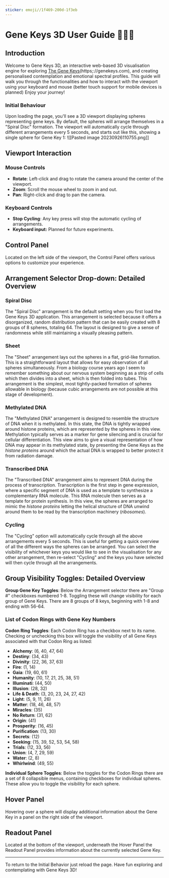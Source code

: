 ```yaml
---
sticker: emoji//1f469-200d-1f3eb
---
```

# Gene Keys 3D User Guide 👩‍🏫🧬

## Introduction

Welcome to Gene Keys 3D, an interactive web-based 3D visualisation engine for exploring  [The Gene Keys](https;://genekeys.com)(https;://genekeys.com), and creating personalised contemplation and emotional spectral profiles. 
This guide will walk you through the functionalities and how to interact with the viewport using your keyboard and mouse (better touch support for mobile devices is planned)
Enjoy your journey!
### Initial Behaviour

Upon loading the page, you'll see a 3D viewport displaying spheres representing gene keys. By default, the spheres will arrange themselves in a "Spiral Disc" formation. The viewport will automatically cycle through different arrangements every 5 seconds, and starts out like this, showing a single sphere for Gene Key 1:
![[Pasted image 20230926110755.png]]

## Viewport Interaction

### Mouse Controls

- **Rotate**: Left-click and drag to rotate the camera around the center of the viewport.
- **Zoom**: Scroll the mouse wheel to zoom in and out.
- **Pan**: Right-click and drag to pan the camera.

### Keyboard Controls

- **Stop Cycling**: Any key press will stop the automatic cycling of arrangements.
- **Keyboard input:** Planned for future experiments.

## Control Panel

Located on the left side of the viewport, the Control Panel offers various options to customize your experience.

## Arrangement Selector Drop-down: Detailed Overview

### Spiral Disc

The "Spiral Disc" arrangement is the default setting when you first load the Gene Keys 3D application. This arrangement is selected because it offers a disorganized, random distribution pattern that can be easily created with 8 groups of 8 spheres, totaling 64. The layout is designed to give a sense of randomness while still maintaining a visually pleasing pattern.

### Sheet

The "Sheet" arrangement lays out the spheres in a flat, grid-like formation. This is a straightforward layout that allows for easy observation of all spheres simultaneously. From a biology course years ago I seem to remember something about our nervous system beginning as a strip of cells which then divides into a sheet, which is then folded into tubes. This arrangement is the simplest, most tightly-packed formation of spheres allowable in biology (because cubic arrangements are not possible at this stage of development).

### Methylated DNA

The "Methylated DNA" arrangement is designed to resemble the structure of DNA when it is methylated. In this state, the DNA is tightly wrapped around histone proteins, which are represented by the spheres in this view. Methylation typically serves as a marker for gene silencing and is crucial for cellular differentiation. This view aims to give a visual representation of how DNA may appear in its methylated state, by presenting the Gene Keys as the *histone proteins* around which the actual DNA is wrapped to better protect it from radiation damage.

### Transcribed DNA

The "Transcribed DNA" arrangement aims to represent DNA during the process of transcription. Transcription is the first step in gene expression, where a specific segment of DNA is used as a template to synthesize a complementary RNA molecule. This RNA molecule then serves as a template for protein synthesis. In this view, the spheres are arranged to mimic the *histone proteins* letting the helical structure of DNA unwind around them to be read by the transcription machinery (*ribosomes*).

### Cycling

The "Cycling" option will automatically cycle through all the above arrangements every 5 seconds. This is useful for getting a quick overview of all the different ways the spheres can be arranged. You can select the visibility of whichever keys you would like to see in the visualisation for any other arrangement, then re-select "Cycling" and the keys you have selected will then cycle through all the arrangements.

## Group Visibility Toggles: Detailed Overview

**Group Gene Key Toggles**: Below the Arrangement selector there are "Group #" checkboxes numbered 1-8. Toggling these will change visibility for each group of Gene Keys. There are 8 groups of 8 keys, beginning with 1-8 and ending with 56-64.

### List of Codon Rings with Gene Key Numbers

**Codon Ring Toggles**: Each Codon Ring has a checkbox next to its name. Checking or unchecking this box will toggle the visibility of all Gene Keys associated with that Codon Ring as listed:

- **Alchemy**: (6, 40, 47, 64)
- **Destiny**: (34, 43)
- **Divinity**: (22, 36, 37, 63)
- **Fire**: (1, 14)
- **Gaia**: (19, 60, 61)
- **Humanity**: (10, 17, 21, 25, 38, 51)
- **Illuminati**: (44, 50)
- **Illusion**: (28, 32)
- **Life & Death**: (3, 20, 23, 24, 27, 42)
- **Light**: (5, 9, 11, 26)
- **Matter**: (18, 46, 48, 57)
- **Miracles**: (35)
- **No Return**: (31, 62)
- **Origin**: (41)
- **Prosperity**: (16, 45)
- **Purification**: (13, 30)
- **Secrets**: (12)
- **Seeking**: (15, 39, 52, 53, 54, 58)
- **Trials**: (12, 33, 56)
- **Union**: (4, 7, 29, 59)
- **Water**: (2, 8)
- **Whirlwind**: (49, 55)

 
**Individual Sphere Toggles**: Below the toggles for the Codon Rings there are a set of 8 collapsible menus, containing checkboxes for individual spheres. These allow you to toggle the visibility for each sphere.

## Hover Panel

Hovering over a sphere will display additional information about the Gene Key in a panel on the right side of the viewport.

## Readout Panel

Located at the bottom of the viewport, underneath the Hover Panel the Readout Panel provides  information about the currently selected Gene Key.

---

To return to the Initial Behavior just reload the page. Have fun exploring and contemplating with Gene Keys 3D!